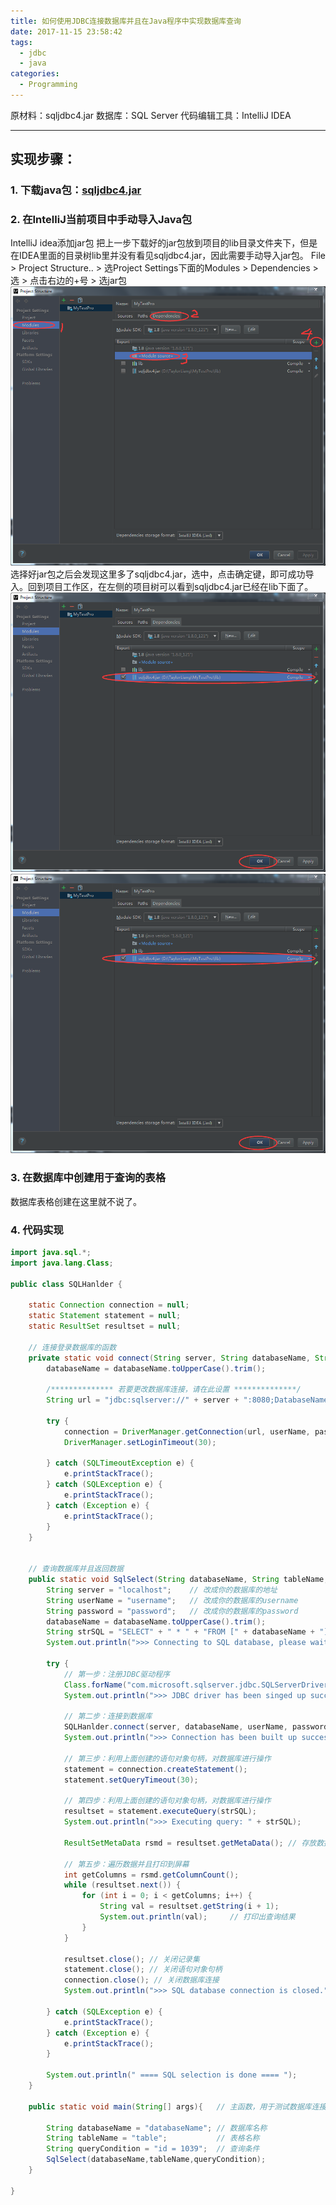 ```yaml
---
title: 如何使用JDBC连接数据库并且在Java程序中实现数据库查询
date: 2017-11-15 23:58:42
tags:
  - jdbc
  - java
categories:
  - Programming
---
```

原材料：sqljdbc4.jar
数据库：SQL Server
代码编辑工具：IntelliJ IDEA<!--more-->
***

## 实现步骤：
### 1. 下载java包：[sqljdbc4.jar](http://www.csdn.net/tag/sqljdbc4.jar/download)
### 2. 在IntelliJ当前项目中手动导入Java包
IntelliJ idea添加jar包
把上一步下载好的jar包放到项目的lib目录文件夹下，但是在IDEA里面的目录树lib里并没有看见sqljdbc4.jar，因此需要手动导入jar包。
File > Project Structure.. > 选Project Settings下面的Modules > Dependencies > 选<Module source> > 点击右边的+号 > 选jar包
![](sqljdbc/1.png)
选择好jar包之后会发现这里多了sqljdbc4.jar，选中，点击确定键，即可成功导入。回到项目工作区，在左侧的项目树可以看到sqljdbc4.jar已经在lib下面了。
![](sqljdbc/2.png)
![](sqljdbc/2.png)

### 3. 在数据库中创建用于查询的表格
数据库表格创建在这里就不说了。

### 4. 代码实现
```java
import java.sql.*;
import java.lang.Class;

public class SQLHanlder {

	static Connection connection = null;
	static Statement statement = null;
	static ResultSet resultset = null;
	
	// 连接登录数据库的函数
	private static void connect(String server, String databaseName, String userName, String password) {
		databaseName = databaseName.toUpperCase().trim();

		/************** 若要更改数据库连接，请在此设置 **************/
		String url = "jdbc:sqlserver://" + server + ":8080;DatabaseName=" + databaseName;  // 8080为端口号，根据需要修改

		try {
			connection = DriverManager.getConnection(url, userName, password);
			DriverManager.setLoginTimeout(30);

		} catch (SQLTimeoutException e) {
			e.printStackTrace();
		} catch (SQLException e) {
			e.printStackTrace();
		} catch (Exception e) {
			e.printStackTrace();
		}
	}
	
	
	// 查询数据库并且返回数据
	public static void SqlSelect(String databaseName, String tableName, String queryCondition){
		String server = "localhost";    // 改成你的数据库的地址
		String userName = "username";   // 改成你的数据库的username
		String password = "password";   // 改成你的数据库的password
		databaseName = databaseName.toUpperCase().trim();
		String strSQL = "SELECT" + " * " + "FROM [" + databaseName + "].[dbo].[" + tableName + "]" + " where " + queryCondition;
		System.out.println(">>> Connecting to SQL database, please wait...");

		try {
			// 第一步：注册JDBC驱动程序
			Class.forName("com.microsoft.sqlserver.jdbc.SQLServerDriver");
			System.out.println(">>> JDBC driver has been singed up successfully.");

			// 第二步：连接到数据库
			SQLHanlder.connect(server, databaseName, userName, password);   // 调用登录数据库函数
			System.out.println(">>> Connection has been built up successfully.");

			// 第三步：利用上面创建的语句对象句柄，对数据库进行操作
			statement = connection.createStatement();
			statement.setQueryTimeout(30);

			// 第四步：利用上面创建的语句对象句柄，对数据库进行操作
			resultset = statement.executeQuery(strSQL);
			System.out.println(">>> Executing query: " + strSQL);

			ResultSetMetaData rsmd = resultset.getMetaData(); // 存放数据

			// 第五步：遍历数据并且打印到屏幕
			int getColumns = rsmd.getColumnCount();
			while (resultset.next()) {
				for (int i = 0; i < getColumns; i++) {
					String val = resultset.getString(i + 1);
					System.out.println(val);     // 打印出查询结果
				}
			}

			resultset.close(); // 关闭记录集
			statement.close(); // 关闭语句对象句柄
			connection.close(); // 关闭数据库连接
			System.out.println(">>> SQL database connection is closed.");

		} catch (SQLException e) {
			e.printStackTrace();
		} catch (Exception e) {
			e.printStackTrace();
		}

		System.out.println(" ==== SQL selection is done ==== ");
	}
	
	public static void main(String[] args){   // 主函数，用于测试数据库连接和查询功能
		
		String databaseName = "databaseName"; // 数据库名称
		String tableName = "table";			  // 表格名称
		String queryCondition = "id = 1039";  // 查询条件
		SqlSelect(databaseName,tableName,queryCondition);
	}
	
}
```